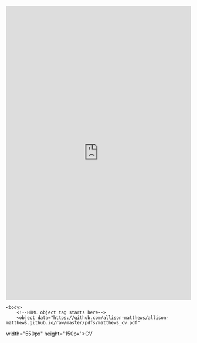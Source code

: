 <iframe src="https://docs.google.com/gview?url=https://github.com/allison-matthews/allison-matthews.github.io/raw/master/pdfs/matthews_cv.pdf&embedded=true" style="width:100%;height:800px" frameborder="0"></iframe>
<html>

	<body>
		<!--HTML object tag starts here-->
		<object data="https://github.com/allison-matthews/allison-matthews.github.io/raw/master/pdfs/matthews_cv.pdf"
width="550px" height="150px">CV
		<!--HTML object tag ends here-->
		</object>
	</body>

</html>				
